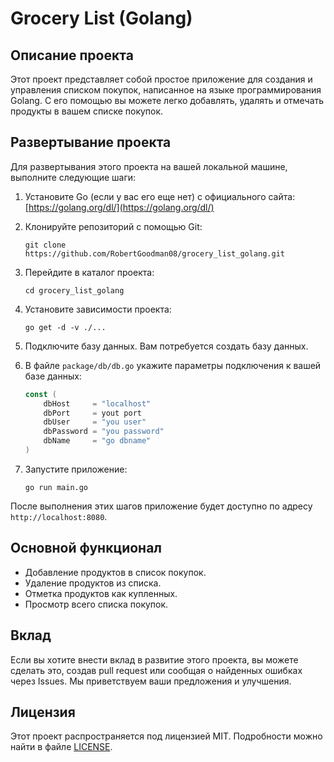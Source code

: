 # Grocery List (Golang)

## Описание проекта

Этот проект представляет собой простое приложение для создания и управления списком покупок, написанное на языке программирования Golang. С его помощью вы можете легко добавлять, удалять и отмечать продукты в вашем списке покупок.

## Развертывание проекта

Для развертывания этого проекта на вашей локальной машине, выполните следующие шаги:

1. Установите Go (если у вас его еще нет) с официального сайта: [https://golang.org/dl/](https://golang.org/dl/)

2. Клонируйте репозиторий с помощью Git:

   ```
   git clone https://github.com/RobertGoodman08/grocery_list_golang.git
   ```

3. Перейдите в каталог проекта:

   ```
   cd grocery_list_golang
   ```

4. Установите зависимости проекта:

   ```
   go get -d -v ./...
   ```

5. Подключите базу данных. Вам потребуется создать базу данных.

6. В файле `package/db/db.go` укажите параметры подключения к вашей базе данных:

   ```go
   const (
       dbHost     = "localhost"
       dbPort     = yout port
       dbUser     = "you user"
       dbPassword = "you password"
       dbName     = "go dbname"
   )
   ```

7. Запустите приложение:

   ```
   go run main.go
   ```

После выполнения этих шагов приложение будет доступно по адресу `http://localhost:8080`.

## Основной функционал

- Добавление продуктов в список покупок.
- Удаление продуктов из списка.
- Отметка продуктов как купленных.
- Просмотр всего списка покупок.

## Вклад

Если вы хотите внести вклад в развитие этого проекта, вы можете сделать это, создав pull request или сообщая о найденных ошибках через Issues. Мы приветствуем ваши предложения и улучшения.

## Лицензия

Этот проект распространяется под лицензией MIT. Подробности можно найти в файле [LICENSE](LICENSE).
```


